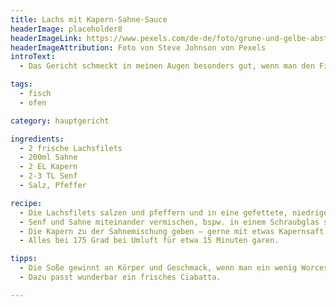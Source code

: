 ```yaml
---
title: Lachs mit Kapern-Sahne-Sauce
headerImage: placeholder8
headerImageLink: https://www.pexels.com/de-de/foto/grune-und-gelbe-abstrakte-malerei-4943165/
headerImageAttribution: Foto von Steve Johnson von Pexels
introText:
  - Das Gericht schmeckt in meinen Augen besonders gut, wenn man den Fisch pochiert und nicht brät. Dafür einfach die Pfanne gut mit heissem Wasser und ein wenig Weisswein füllen und den Fisch mit der Hautseite nach oben ins kochende Wasser legen. Nach 10 bis 15 Minuten sollte der Lachs dann durch sein. Diese Garmethode ist fettfrei und sehr schmackhaft. Ausserdem müffelt die Wohnung danach nicht nach gebratenem Fisch.

tags:
  - fisch
  - ofen

category: hauptgericht

ingredients:
  - 2 frische Lachsfilets
  - 200ml Sahne
  - 2 EL Kapern
  - 2-3 TL Senf
  - Salz, Pfeffer

recipe:
  - Die Lachsfilets salzen und pfeffern und in eine gefettete, niedrige Auflaufform legen.
  - Senf und Sahne miteinander vermischen, bspw. in einem Schraubglas schütteln.
  - Die Kapern zu der Sahnemischung geben – gerne mit etwas Kapernsaft – und über die Filets giessen.
  - Alles bei 175 Grad bei Umluft für etwa 15 Minuten garen.

tipps:
  - Die Soße gewinnt an Körper und Geschmack, wenn man ein wenig Worcester-Sauce und/oder Mirin hinzugibt. Auch Weißwein ist denkbar.
  - Dazu passt wunderbar ein frisches Ciabatta.

---
```


